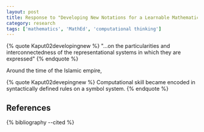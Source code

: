 ```yaml
---
layout: post
title: Response to "Developing New Notations for a Learnable Mathematics in the Computational Era"
category: research
tags: ['mathematics', 'MathEd', 'computational thinking']
---
```


{% quote Kaput02developingnew %}
"...on the particularities and interconnectedness of the representational systems in which they are expressed"
{% endquote %}

Around the time of the Islamic empire,

{% quote Kaput02devepingnew %}
Computational skill became encoded in syntactically defined rules on a symbol system.
{% endquote %}


## References
{% bibliography --cited %}